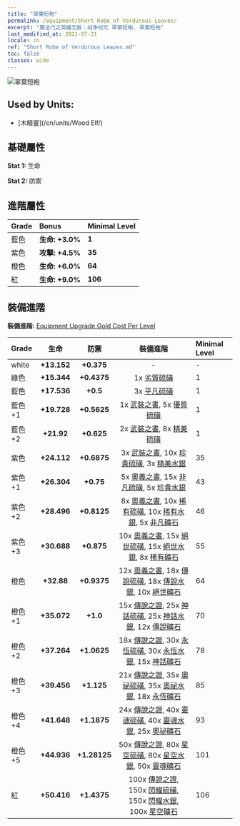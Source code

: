 ```yaml
---
title: "翠葉短袍"
permalink: /equipment/Short Robe of Verdurous Leaves/
excerpt: "魔法门之英雄无敌：战争纪元 翠葉短袍. 翠葉短袍"
last_modified_at: 2021-07-21
locale: cn
ref: "Short Robe of Verdurous Leaves.md"
toc: false
classes: wide
---
```


  ![翠葉短袍](/images/e/e_2034.png)

## Used by Units:

* [木精靈](/cn/units/Wood Elf/) 


## 基礎屬性
 **Stat 1:** 生命

 **Stat 2:** 防禦

## 進階屬性

  |     Grade    |   Bonus | Minimal Level | 
  |:-------------|:--------|:--------------| 
  | 藍色 | **生命: +3.0%** | **1** | 
  | 紫色 | **攻擊: +4.5%** | **35** | 
  | 橙色 | **生命: +6.0%** | **64** | 
  | 紅 | **生命: +9.0%** | **106** | 


## 裝備進階
 **裝備進階:** [Equipment Upgrade Gold Cost Per Level](/equipment/EquipmentUpgradeCostPerLevel/) 

  |          Grade      | 生命 | 防禦 | 裝備進階 | Minimal Level |
  |:--------------------|:---------:|:---------:|:----------------:|:--------------|
  | white | **+13.152** | **+0.375** | - | - |
  | 綠色 | **+15.344** | **+0.4375** | 1x [劣質硫磺](/cn/Items/mat_3/) | 1 |
  | 藍色 | **+17.536** | **+0.5** | 3x [平凡硫磺](/cn/Items/mat_9/) | 1 |
  | 藍色 +1 | **+19.728** | **+0.5625** | 1x [武裝之書](/cn/Items/mat_18/), 5x [優質硫磺](/cn/Items/mat_15/) | 1 |
  | 藍色 +2 | **+21.92** | **+0.625** | 2x [武裝之書](/cn/Items/mat_25/), 8x [精美硫磺](/cn/Items/mat_22/) | 1 |
  | 紫色 | **+24.112** | **+0.6875** | 3x [武裝之書](/cn/Items/mat_32/), 10x [珍貴硫磺](/cn/Items/mat_29/), 3x [精美水銀](/cn/Items/mat_21/) | 35 |
  | 紫色 +1 | **+26.304** | **+0.75** | 5x [奧義之書](/cn/Items/mat_39/), 15x [非凡硫磺](/cn/Items/mat_36/), 5x [珍貴水銀](/cn/Items/mat_28/) | 43 |
  | 紫色 +2 | **+28.496** | **+0.8125** | 8x [奧義之書](/cn/Items/mat_46/), 10x [稀有硫磺](/cn/Items/mat_43/), 10x [稀有水銀](/cn/Items/mat_42/), 5x [非凡礦石](/cn/Items/mat_33/) | 46 |
  | 紫色 +3 | **+30.688** | **+0.875** | 10x [奧義之書](/cn/Items/mat_53/), 15x [絕世硫磺](/cn/Items/mat_50/), 15x [絕世水銀](/cn/Items/mat_49/), 8x [稀有礦石](/cn/Items/mat_40/) | 55 |
  | 橙色 | **+32.88** | **+0.9375** | 12x [奧義之書](/cn/Items/mat_60/), 18x [傳說硫磺](/cn/Items/mat_57/), 18x [傳說水銀](/cn/Items/mat_56/), 10x [絕世礦石](/cn/Items/mat_47/) | 64 |
  | 橙色 +1 | **+35.072** | **+1.0** | 15x [傳說之證](/cn/Items/mat_67/), 25x [神話硫磺](/cn/Items/mat_64/), 25x [神話水銀](/cn/Items/mat_63/), 12x [傳說礦石](/cn/Items/mat_54/) | 70 |
  | 橙色 +2 | **+37.264** | **+1.0625** | 18x [傳說之證](/cn/Items/mat_74/), 30x [永恆硫磺](/cn/Items/mat_71/), 30x [永恆水銀](/cn/Items/mat_70/), 15x [神話礦石](/cn/Items/mat_61/) | 78 |
  | 橙色 +3 | **+39.456** | **+1.125** | 21x [傳說之證](/cn/Items/mat_81/), 35x [奧祕硫磺](/cn/Items/mat_78/), 35x [奧祕水銀](/cn/Items/mat_77/), 18x [永恆礦石](/cn/Items/mat_68/) | 85 |
  | 橙色 +4 | **+41.648** | **+1.1875** | 24x [傳說之證](/cn/Items/mat_88/), 40x [靈魂硫磺](/cn/Items/mat_85/), 40x [靈魂水銀](/cn/Items/mat_84/), 25x [奧祕礦石](/cn/Items/mat_75/) | 93 |
  | 橙色 +5 | **+44.936** | **+1.28125** | 50x [傳說之證](/cn/Items/mat_95/), 80x [星空硫磺](/cn/Items/mat_92/), 80x [星空水銀](/cn/Items/mat_91/), 50x [靈魂礦石](/cn/Items/mat_82/) | 101 |
  | 紅 | **+50.416** | **+1.4375** | 100x [傳說之證](/cn/Items/mat_102/), 150x [閃耀硫磺](/cn/Items/mat_99/), 150x [閃耀水銀](/cn/Items/mat_98/), 100x [星空礦石](/cn/Items/mat_89/) | 106 |

